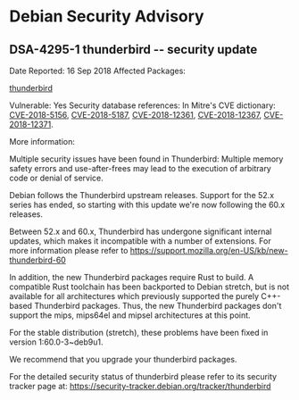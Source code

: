 
Debian Security Advisory
========================


DSA-4295-1 thunderbird -- security update
-----------------------------------------



Date Reported:
16 Sep 2018
Affected Packages:

[thunderbird](https://packages.debian.org/src:thunderbird)

Vulnerable:
Yes
Security database references:
In Mitre's CVE dictionary: [CVE-2018-5156](https://security-tracker.debian.org/tracker/CVE-2018-5156), [CVE-2018-5187](https://security-tracker.debian.org/tracker/CVE-2018-5187), [CVE-2018-12361](https://security-tracker.debian.org/tracker/CVE-2018-12361), [CVE-2018-12367](https://security-tracker.debian.org/tracker/CVE-2018-12367), [CVE-2018-12371](https://security-tracker.debian.org/tracker/CVE-2018-12371).  

More information:

Multiple security issues have been found in Thunderbird: Multiple memory
safety errors and use-after-frees may lead to the execution of arbitrary
code or denial of service.


Debian follows the Thunderbird upstream releases. Support for the 52.x
series has ended, so starting with this update we're now following the
60.x releases.


Between 52.x and 60.x, Thunderbird has undergone significant internal
updates, which makes it incompatible with a number of extensions. For
more information please refer to <https://support.mozilla.org/en-US/kb/new-thunderbird-60>


In addition, the new Thunderbird packages require Rust to build. A
compatible Rust toolchain has been backported to Debian stretch, but is
not available for all architectures which previously supported the
purely C++-based Thunderbird packages. Thus, the new Thunderbird packages
don't support the mips, mips64el and mipsel architectures at this point.


For the stable distribution (stretch), these problems have been fixed in
version 1:60.0-3~deb9u1.


We recommend that you upgrade your thunderbird packages.


For the detailed security status of thunderbird please refer to
its security tracker page at:
<https://security-tracker.debian.org/tracker/thunderbird>






